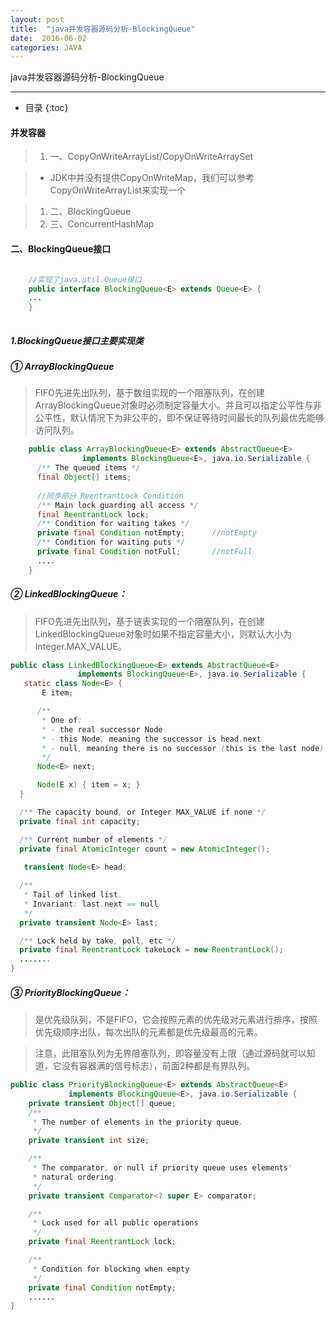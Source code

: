 ```yaml
---
layout: post
title:  "java并发容器源码分析-BlockingQueue"
date:  2016-06-02
categories: JAVA
---
```


java并发容器源码分析-BlockingQueue

---

- 目录
  {:toc}

#### 并发容器

> 1. 一、CopyOnWriteArrayList/CopyOnWriteArraySet

> - JDK中并没有提供CopyOnWriteMap，我们可以参考CopyOnWriteArrayList来实现一个

> 1. 二、BlockingQueue
> 2. 三、ConcurrentHashMap

#### 二、BlockingQueue接口

```java

    //实现了java.util.Queue接口
    public interface BlockingQueue<E> extends Queue<E> {
    ...
    }
    
```

##### 1.BlockingQueue接口主要实现类

##### ① ArrayBlockingQueue

> FIFO先进先出队列，基于数组实现的一个阻塞队列，在创建ArrayBlockingQueue对象时必须制定容量大小。并且可以指定公平性与非公平性，默认情况下为非公平的，即不保证等待时间最长的队列最优先能够访问队列。

```java
	public class ArrayBlockingQueue<E> extends AbstractQueue<E>
				implements BlockingQueue<E>, java.io.Serializable {
	  /** The queued items */
	  final Object[] items;
	  
	  //同步部分 ReentrantLock Condition
	  /** Main lock guarding all access */
	  final ReentrantLock lock;
	  /** Condition for waiting takes */
	  private final Condition notEmpty;      //notEmpty
	  /** Condition for waiting puts */
	  private final Condition notFull;       //notFull
	  ....
	}
```

##### ② LinkedBlockingQueue：

> FIFO先进先出队列，基于链表实现的一个阻塞队列，在创建LinkedBlockingQueue对象时如果不指定容量大小，则默认大小为Integer.MAX_VALUE。

```java
public class LinkedBlockingQueue<E> extends AbstractQueue<E>
			   implements BlockingQueue<E>, java.io.Serializable {
   static class Node<E> {
	   E item;

	  /**
	   * One of:
	   * - the real successor Node
	   * - this Node, meaning the successor is head.next
	   * - null, meaning there is no successor (this is the last node)
	   */
	  Node<E> next;

	  Node(E x) { item = x; }
  }

  /** The capacity bound, or Integer.MAX_VALUE if none */
  private final int capacity;

  /** Current number of elements */
  private final AtomicInteger count = new AtomicInteger();
  
   transient Node<E> head;

  /**
   * Tail of linked list.
   * Invariant: last.next == null
   */
  private transient Node<E> last;

  /** Lock held by take, poll, etc */
  private final ReentrantLock takeLock = new ReentrantLock();
  .......
}
```

##### ③ PriorityBlockingQueue：

> 是优先级队列，不是FIFO，它会按照元素的优先级对元素进行排序，按照优先级顺序出队，每次出队的元素都是优先级最高的元素。

>注意，此阻塞队列为无界阻塞队列，即容量没有上限（通过源码就可以知道，它没有容器满的信号标志），前面2种都是有界队列。

```java
public class PriorityBlockingQueue<E> extends AbstractQueue<E>
			 implements BlockingQueue<E>, java.io.Serializable {
	private transient Object[] queue;
	/**
	 * The number of elements in the priority queue.
	 */
	private transient int size;

	/**
	 * The comparator, or null if priority queue uses elements'
	 * natural ordering.
	 */
	private transient Comparator<? super E> comparator;

	/**
	 * Lock used for all public operations
	 */
	private final ReentrantLock lock;

	/**
	 * Condition for blocking when empty
	 */
	private final Condition notEmpty;
	......
}
```


